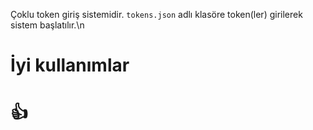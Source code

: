Çoklu token giriş sistemidir. `tokens.json` adlı klasöre token(ler) girilerek sistem başlatılır.\n

# İyi kullanımlar
# 👍
